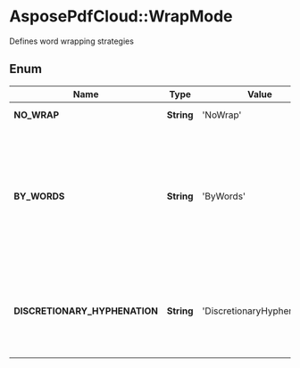 ﻿# AsposePdfCloud::WrapMode
Defines word wrapping strategies

## Enum
Name | Type | Value | Description
------------ | ------------- | ------------- | -------------
**NO_WRAP** | **String** | 'NoWrap' | No wrapping is performed
**BY_WORDS** | **String** | 'ByWords' | Word wrapping only wraps complete words. If the complete word cannot be wrapped, attempts to use discretionary hyphenation
**DISCRETIONARY_HYPHENATION** | **String** | 'DiscretionaryHyphenation' | Discretionary hyphenation is performed. Allows breaking words in the middle.



